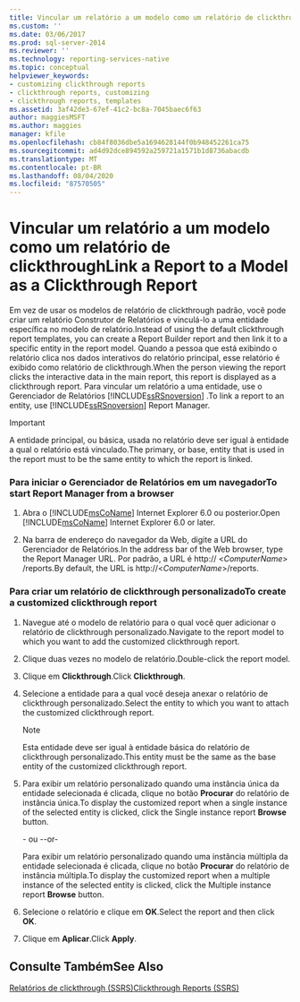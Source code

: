```yaml
---
title: Vincular um relatório a um modelo como um relatório de clickthrough | Microsoft Docs
ms.custom: ''
ms.date: 03/06/2017
ms.prod: sql-server-2014
ms.reviewer: ''
ms.technology: reporting-services-native
ms.topic: conceptual
helpviewer_keywords:
- customizing clickthrough reports
- clickthrough reports, customizing
- clickthrough reports, templates
ms.assetid: 3af42de3-67ef-41c2-bc8a-7045baec6f63
author: maggiesMSFT
ms.author: maggies
manager: kfile
ms.openlocfilehash: cb84f8036dbe5a1694628144f0b948452261ca75
ms.sourcegitcommit: ad4d92dce894592a259721a1571b1d8736abacdb
ms.translationtype: MT
ms.contentlocale: pt-BR
ms.lasthandoff: 08/04/2020
ms.locfileid: "87570505"
---
```

# <a name="link-a-report-to-a-model-as-a-clickthrough-report"></a><span data-ttu-id="4373a-102">Vincular um relatório a um modelo como um relatório de clickthrough</span><span class="sxs-lookup"><span data-stu-id="4373a-102">Link a Report to a Model as a Clickthrough Report</span></span>
  <span data-ttu-id="4373a-103">Em vez de usar os modelos de relatório de clickthrough padrão, você pode criar um relatório Construtor de Relatórios e vinculá-lo a uma entidade específica no modelo de relatório.</span><span class="sxs-lookup"><span data-stu-id="4373a-103">Instead of using the default clickthrough report templates, you can create a Report Builder report and then link it to a specific entity in the report model.</span></span> <span data-ttu-id="4373a-104">Quando a pessoa que está exibindo o relatório clica nos dados interativos do relatório principal, esse relatório é exibido como relatório de clickthrough.</span><span class="sxs-lookup"><span data-stu-id="4373a-104">When the person viewing the report clicks the interactive data in the main report, this report is displayed as a clickthrough report.</span></span> <span data-ttu-id="4373a-105">Para vincular um relatório a uma entidade, use o Gerenciador de Relatórios [!INCLUDE[ssRSnoversion](../includes/ssrsnoversion-md.md)] .</span><span class="sxs-lookup"><span data-stu-id="4373a-105">To link a report to an entity, use [!INCLUDE[ssRSnoversion](../includes/ssrsnoversion-md.md)] Report Manager.</span></span>  
  
> [!IMPORTANT]  
>  <span data-ttu-id="4373a-106">A entidade principal, ou básica, usada no relatório deve ser igual à entidade a qual o relatório está vinculado.</span><span class="sxs-lookup"><span data-stu-id="4373a-106">The primary, or base, entity that is used in the report must to be the same entity to which the report is linked.</span></span>  
  
### <a name="to-start-report-manager-from-a-browser"></a><span data-ttu-id="4373a-107">Para iniciar o Gerenciador de Relatórios em um navegador</span><span class="sxs-lookup"><span data-stu-id="4373a-107">To start Report Manager from a browser</span></span>  
  
1.  <span data-ttu-id="4373a-108">Abra o [!INCLUDE[msCoName](../includes/msconame-md.md)] Internet Explorer 6.0 ou posterior.</span><span class="sxs-lookup"><span data-stu-id="4373a-108">Open [!INCLUDE[msCoName](../includes/msconame-md.md)] Internet Explorer 6.0 or later.</span></span>  
  
2.  <span data-ttu-id="4373a-109">Na barra de endereço do navegador da Web, digite a URL do Gerenciador de Relatórios.</span><span class="sxs-lookup"><span data-stu-id="4373a-109">In the address bar of the Web browser, type the Report Manager URL.</span></span> <span data-ttu-id="4373a-110">Por padrão, a URL é http:// \<*ComputerName*> /reports.</span><span class="sxs-lookup"><span data-stu-id="4373a-110">By default, the URL is http://\<*ComputerName*>/reports.</span></span>  
  
### <a name="to-create-a-customized-clickthrough-report"></a><span data-ttu-id="4373a-111">Para criar um relatório de clickthrough personalizado</span><span class="sxs-lookup"><span data-stu-id="4373a-111">To create a customized clickthrough report</span></span>  
  
1.  <span data-ttu-id="4373a-112">Navegue até o modelo de relatório para o qual você quer adicionar o relatório de clickthrough personalizado.</span><span class="sxs-lookup"><span data-stu-id="4373a-112">Navigate to the report model to which you want to add the customized clickthrough report.</span></span>  
  
2.  <span data-ttu-id="4373a-113">Clique duas vezes no modelo de relatório.</span><span class="sxs-lookup"><span data-stu-id="4373a-113">Double-click the report model.</span></span>  
  
3.  <span data-ttu-id="4373a-114">Clique em **Clickthrough**.</span><span class="sxs-lookup"><span data-stu-id="4373a-114">Click **Clickthrough**.</span></span>  
  
4.  <span data-ttu-id="4373a-115">Selecione a entidade para a qual você deseja anexar o relatório de clickthrough personalizado.</span><span class="sxs-lookup"><span data-stu-id="4373a-115">Select the entity to which you want to attach the customized clickthrough report.</span></span>  
  
    > [!NOTE]  
    >  <span data-ttu-id="4373a-116">Esta entidade deve ser igual à entidade básica do relatório de clickthrough personalizado.</span><span class="sxs-lookup"><span data-stu-id="4373a-116">This entity must be the same as the base entity of the customized clickthrough report.</span></span>  
  
5.  <span data-ttu-id="4373a-117">Para exibir um relatório personalizado quando uma instância única da entidade selecionada é clicada, clique no botão **Procurar** do relatório de instância única.</span><span class="sxs-lookup"><span data-stu-id="4373a-117">To display the customized report when a single instance of the selected entity is clicked, click the Single instance report **Browse** button.</span></span>  
  
     <span data-ttu-id="4373a-118">- ou -</span><span class="sxs-lookup"><span data-stu-id="4373a-118">-or-</span></span>  
  
     <span data-ttu-id="4373a-119">Para exibir um relatório personalizado quando uma instância múltipla da entidade selecionada é clicada, clique no botão **Procurar** do relatório de instância múltipla.</span><span class="sxs-lookup"><span data-stu-id="4373a-119">To display the customized report when a multiple instance of the selected entity is clicked, click the Multiple instance report **Browse** button.</span></span>  
  
6.  <span data-ttu-id="4373a-120">Selecione o relatório e clique em **OK**.</span><span class="sxs-lookup"><span data-stu-id="4373a-120">Select the report and then click **OK**.</span></span>  
  
7.  <span data-ttu-id="4373a-121">Clique em **Aplicar**.</span><span class="sxs-lookup"><span data-stu-id="4373a-121">Click **Apply**.</span></span>  
  
## <a name="see-also"></a><span data-ttu-id="4373a-122">Consulte Também</span><span class="sxs-lookup"><span data-stu-id="4373a-122">See Also</span></span>  
 [<span data-ttu-id="4373a-123">Relatórios de clickthrough &#40;SSRS&#41;</span><span class="sxs-lookup"><span data-stu-id="4373a-123">Clickthrough Reports &#40;SSRS&#41;</span></span>](reports/clickthrough-reports-ssrs.md)  
  
  
